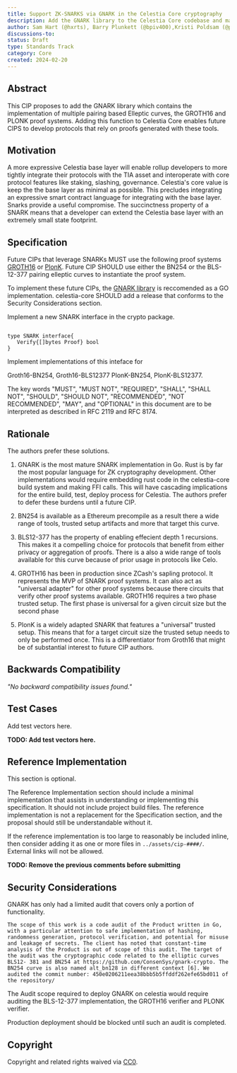 ```yaml
---
title: Support ZK-SNARKS via GNARK in the Celestia Core cryptography
description: Add the GNARK library to the Celestia Core codebase and make it available as an implementation tool for future CIPs.
author: Sam Hart (@hxrts), Barry Plunkett (@bpiv400),Kristi Poldsam (@poldsam), Zaki Manian (@zmanian)
discussions-to: 
status: Draft
type: Standards Track
category: Core
created: 2024-02-20
---
```



## Abstract

This CIP proposes to add the GNARK library which contains the implementation of multiple pairing based Elleptic curves, the GROTH16 and PLONK proof systems. Adding this function to Celestia Core enables future CIPS to develop protocols that rely on proofs generated with these tools.



## Motivation

A more expressive Celestia base layer will enable rollup developers to more tightly integrate their protocols with the TIA asset and interoperate with core protocol features like staking, slashing, governance. Celestia's core value is keep the the base layer as minimal as possible. This precludes integrating an expressive smart contract language for integrating with the base layer. Snarks provide a useful compromise. The succinctness property of a SNARK means that a developer can extend the Celestia base layer with an extremely small state footprint.

## Specification

Future CIPs that leverage SNARKs MUST use the following proof systems [GROTH16](https://eprint.iacr.org/2016/260) or [PlonK](https://eprint.iacr.org/2019/953). Future CIP SHOULD use either the BN254 or the BLS-12-377 pairing elleptic curves to instantiate the proof system.

To implement these future CIPs, the [GNARK library](https://github.com/Consensys/gnark) is reccomended as a GO implementation. celestia-core SHOULD add a release that conforms to the Security Considerations section.

Implement  a new SNARK interface in the crypto package.

```golang

type SNARK interface{
   Verify{[]bytes Proof} bool
}

```

Implement implementations of this inteface for 

Groth16-BN254, Groth16-BLS12377
PlonK-BN254, PlonK-BLS12377.







The key words "MUST", "MUST NOT", "REQUIRED", "SHALL", "SHALL NOT", "SHOULD", "SHOULD NOT", "RECOMMENDED", "NOT RECOMMENDED", "MAY", and "OPTIONAL" in this document are to be interpreted as described in RFC 2119 and RFC 8174.

## Rationale

The authors prefer these solutions.

1. GNARK is the most mature SNARK implementation in Go. Rust is by far the most popular language for ZK cryptography development. Other implementations would require embedding rust code in the celestia-core build system and making FFI calls. This will have cascading implications for the entire build, test, deploy process for Celestia. The authors prefer to defer these burdens until a future CIP.

2. BN254 is available as a Ethereum precompile as a result there a wide range of tools, trusted setup artifacts and more that target this curve.

3. BLS12-377 has the property of enabling effecient depth 1 recursions. This makes it a compelling choice for protocols that benefit from either privacy or aggregation of proofs. There is a also a wide range of tools available for this curve because of prior usage in protocols like Celo.

4. GROTH16 has been in production since ZCash's sapling protocol. It represents the MVP of SNARK proof systems. It can also act as "universal adapter" for other proof systems because there circuits that verify other proof systems available. GROTH16 requires a two phase trusted setup. The first phase is universal for a given circuit size but the second phase 

5. PlonK is a widely adapted SNARK that features a "universal" trusted setup. This means that for a target circuit size the trusted setup needs to only be performed once. This is a differentiator from Groth16 that might be of substantial interest to future CIP authors.






## Backwards Compatibility

 *"No backward compatibility issues found."*


## Test Cases

Add test vectors here.

**TODO: Add test vectors here.**

## Reference Implementation

This section is optional.

The Reference Implementation section should include a minimal implementation that assists in understanding or implementing this specification. It should not include project build files. The reference implementation is not a replacement for the Specification section, and the proposal should still be understandable without it.

If the reference implementation is too large to reasonably be included inline, then consider adding it as one or more files in `../assets/cip-####/`. External links will not be allowed.

**TODO: Remove the previous comments before submitting**

## Security Considerations

GNARK has only had a limited audit that covers only a portion of functionality.

```
The scope of this work is a code audit of the Product written in Go, with a particular attention to safe implementation of hashing, randomness generation, protocol verification, and potential for misuse and leakage of secrets. The client has noted that constant-time analysis of the Product is out of scope of this audit. The target of the audit was the cryptographic code related to the elliptic curves BLS12- 381 and BN254 at https://github.com/ConsenSys/gnark-crypto. The BN254 curve is also named alt_bn128 in different context [6]. We audited the commit number: 450e0206211eea38bbb5b5ffddf262efe65bd011 of the repository/
```

The Audit scope required to deploy GNARK on celestia would require auditing the BLS-12-377 implementation, the GROTH16 verifier and PLONK verifier.

Production deployment should be blocked until such an audit is completed.



## Copyright

Copyright and related rights waived via [CC0](../LICENSE).
